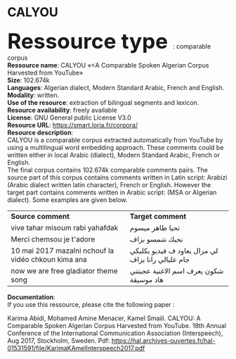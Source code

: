 # <b>CALYOU</b><br>

<b> <font size="+5"> Ressource type </font></b>: comparable corpus<br>
<b>Ressource name</b>: CALYOU «<A Comparable  Spoken Algerian Corpus Harvested from YouTube»<br>
<b>Size</b>: 102.674k<br>
<b>Languages</b>: Algerian dialect, Modern Standard Arabic, French and English. <br>
<b>Modality</b>: written. <br>
<b>Use of the resource</b>: extraction of bilingual segments and lexicon.<br>
<b>Resource availability</b>: freely available<br>
<b>License</b>: GNU General public License V3.0<br>
<b>Resource URL</b>: https://smart.loria.fr/corpora/<br>
<b>Resource description</b>: <br>
CALYOU is a comparable corpus extracted automatically from YouTube by using a multilingual word embedding approach. These comments could be written either in local Arabic (dialect), Modern Standard Arabic, French or English. <br>
The final corpus contains  102.674k comparable comments pairs. The source part of this corpus contains comments written in Latin script:  Arabizi (Arabic dialect written latin character), French or English. However the target part contains comments written in Arabic script: (MSA or Algerian dialect). Some examples are given below. <br>

<table>
  <tr>
    <td> <b> Source comment</b></td>
    <td><b>Target comment</b></td>
  
  </tr>
  <tr>
    <td>vive tahar misoum rabi yahafdak</td>
    <td>تحيا طاهر ميسوم </td>
  
  </tr>
<tr>
    <td>Merci chemsou je t'adore </td>
    <td>نحبك شمسو بزاف</td>
  
  </tr>
 
  <tr>
    <td> 10 mai 2017 mazalni nchouf la vidéo chkoun kima ana </td>
    <td>لي مزال يعاود ف فيديو يكليكي جام علبالي رانا بزاف</td>
  
  </tr>
   <tr>
    <td> now we are free gladiator theme song </td>
    <td>شكون يعرف اسم الاغنية عجبتني هاد موسيقة</td>
  
  </tr>
</table>
<b>Documentation</b>: <br>
If you use this ressource, please cite the following paper : <br>

Karima Abidi, Mohamed Amine Menacer, Kamel Smaili. CALYOU: A Comparable Spoken Algerian Corpus Harvested from YouTube. 18th Annual Conference of the International Communication Association (Interspeech), Aug 2017, Stockholm, Sweden. Pdf: https://hal.archives-ouvertes.fr/hal-01531591/file/KarimaKAmelInterspeech2017.pdf
